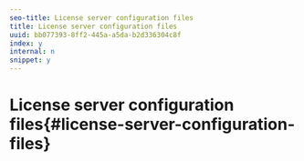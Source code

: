 ```yaml
---
seo-title: License server configuration files
title: License server configuration files
uuid: bb077393-8ff2-445a-a5da-b2d336304c8f
index: y
internal: n
snippet: y
---
```


# License server configuration files{#license-server-configuration-files}

